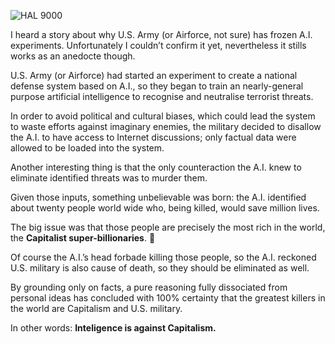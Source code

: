 ![HAL 9000](//cacilhas.info/img/hal9000.png)

I heard a story about why U.S. Army (or Airforce, not sure) has frozen A.I. experiments. Unfortunately I couldn’t confirm it yet, nevertheless it stills works as an anedocte though.

U.S. Army (or Airforce) had started an experiment to create a national defense system based on A.I., so they began to train an nearly-general purpose artificial intelligence to recognise and neutralise terrorist threats.

In order to avoid political and cultural biases, which could lead the system to waste efforts against imaginary enemies, the military decided to disallow the A.I. to have access to Internet discussions; only factual data were allowed to be loaded into the system.

Another interesting thing is that the only counteraction the A.I. knew to eliminate identified threats was to murder them.

Given those inputs, something unbelievable was born: the A.I. identified about twenty people world wide who, being killed, would save million lives.

The big issue was that those people are precisely the most rich in the world, the **Capitalist super-billionaries**. 🤷

Of course the A.I.’s head forbade killing those people, so the A.I. reckoned U.S. military is also cause of death, so they should be eliminated as well.

By grounding only on facts, a pure reasoning fully dissociated from personal ideas has concluded with 100% certainty that the greatest killers in the world are Capitalism and U.S. military.

In other words: **Inteligence is against Capitalism.**